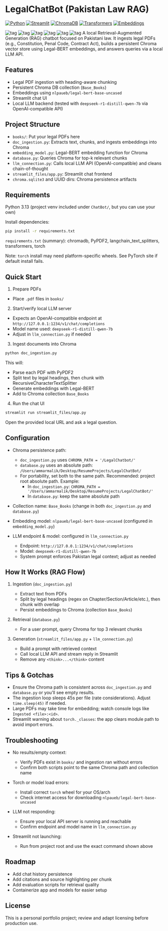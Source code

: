 # LegalChatBot (Pakistan Law RAG)


[![Python](https://img.shields.io/badge/Python-3.13-blue?logo=python&logoColor=white)](https://www.python.org)
[![Streamlit](https://img.shields.io/badge/Streamlit-1.x-FF4B4B?logo=streamlit&logoColor=white)](https://streamlit.io)
[![ChromaDB](https://img.shields.io/badge/Chroma-DB-009688)](https://www.trychroma.com)
[![Transformers](https://img.shields.io/badge/HuggingFace-Transformers-yellow?logo=huggingface&logoColor=white)](https://huggingface.co/docs/transformers)
[![Embeddings](https://img.shields.io/badge/Embeddings-Legal--BERT-8A2BE2)](https://huggingface.co/nlpaueb/legal-bert-base-uncased)

![tag](https://img.shields.io/badge/topic-LLM)
![tag](https://img.shields.io/badge/topic-deep--learning-informational)
![tag](https://img.shields.io/badge/topic-pytorch-informational)
![tag](https://img.shields.io/badge/topic-streamlit-informational)
![tag](https://img.shields.io/badge/topic-legal-informational)
![tag](https://img.shields.io/badge/topic-machine--learning-informational)
A local Retrieval-Augmented Generation (RAG) chatbot focused on Pakistani law. It ingests legal PDFs (e.g., Constitution, Penal Code, Contract Act), builds a persistent Chroma vector store using Legal-BERT embeddings, and answers queries via a local LLM API.


## Features
- Legal PDF ingestion with heading-aware chunking
- Persistent Chroma DB collection (`Base_Books`)
- Embeddings using `nlpaueb/legal-bert-base-uncased`
- Streamlit chat UI
- Local LLM backend (tested with `deepseek-r1-distill-qwen-7b` via OpenAI-compatible API)


## Project Structure
- `books/`: Put your legal PDFs here
- `doc_ingestion.py`: Extracts text, chunks, and ingests embeddings into Chroma
- `embedding_model.py`: Legal-BERT embedding function for Chroma
- `database.py`: Queries Chroma for top-k relevant chunks
- `llm_connection.py`: Calls local LLM API (OpenAI-compatible) and cleans chain-of-thought
- `streamlit_files/app.py`: Streamlit chat frontend
- `chroma.sqlite3` and UUID dirs: Chroma persistence artifacts


## Requirements
Python 3.13 (project venv included under `ChatBot/`, but you can use your own)

Install dependencies:
```bash
pip install -r requirements.txt
```
`requirements.txt` (summary): chromadb, PyPDF2, langchain_text_splitters, transformers, torch

Note: `torch` install may need platform-specific wheels. See PyTorch site if default install fails.


## Quick Start
1) Prepare PDFs
- Place `.pdf` files in `books/`

2) Start/verify local LLM server
- Expects an OpenAI-compatible endpoint at `http://127.0.0.1:1234/v1/chat/completions`
- Model name used: `deepseek-r1-distill-qwen-7b`
- Adjust in `llm_connection.py` if needed

3) Ingest documents into Chroma
```bash
python doc_ingestion.py
```
This will:
- Parse each PDF with PyPDF2
- Split text by legal headings, then chunk with RecursiveCharacterTextSplitter
- Generate embeddings with Legal-BERT
- Add to Chroma collection `Base_Books`

4) Run the chat UI
```bash
streamlit run streamlit_files/app.py
```
Open the provided local URL and ask a legal question.


## Configuration
- Chroma persistence path:
  - `doc_ingestion.py` uses `CHROMA_PATH = '/LegalChatbot/'`
  - `database.py` uses an absolute path: `/Users/ammarmalik/Desktop/ResumeProjects/LegalChatBot/`
  - For portability, set both to the same path. Recommended: project root absolute path. Example:
    - In `doc_ingestion.py`: `CHROMA_PATH = '/Users/ammarmalik/Desktop/ResumeProjects/LegalChatBot/'`
    - In `database.py`: keep the same absolute path

- Collection name: `Base_Books` (change in both `doc_ingestion.py` and `database.py`)

- Embedding model: `nlpaueb/legal-bert-base-uncased` (configured in `embedding_model.py`)

- LLM endpoint & model: configured in `llm_connection.py`
  - Endpoint: `http://127.0.0.1:1234/v1/chat/completions`
  - Model: `deepseek-r1-distill-qwen-7b`
  - System prompt enforces Pakistan legal context; adjust as needed


## How It Works (RAG Flow)
1) Ingestion (`doc_ingestion.py`)
   - Extract text from PDFs
   - Split by legal headings (regex on Chapter/Section/Article/etc.), then chunk with overlap
   - Persist embeddings to Chroma (collection `Base_Books`)

2) Retrieval (`database.py`)
   - For a user prompt, query Chroma for top 3 relevant chunks

3) Generation (`streamlit_files/app.py` + `llm_connection.py`)
   - Build a prompt with retrieved context
   - Call local LLM API and stream reply in Streamlit
   - Remove any `<think>...</think>` content


## Tips & Gotchas
- Ensure the Chroma path is consistent across `doc_ingestion.py` and `database.py` or you’ll see empty results.
- The ingestion loop sleeps 45s per file (rate considerations). Adjust `time.sleep(45)` if needed.
- Large PDFs may take time for embedding; watch console logs like `Ingested <file>:<id>`.
- Streamlit warning about `torch._classes`: the app clears module path to avoid import errors.


## Troubleshooting
- No results/empty context:
  - Verify PDFs exist in `books/` and ingestion ran without errors
  - Confirm both scripts point to the same Chroma path and collection name

- Torch or model load errors:
  - Install correct `torch` wheel for your OS/arch
  - Check internet access for downloading `nlpaueb/legal-bert-base-uncased`

- LLM not responding:
  - Ensure your local API server is running and reachable
  - Confirm endpoint and model name in `llm_connection.py`

- Streamlit not launching:
  - Run from project root and use the exact command shown above


## Roadmap
- Add chat history persistence
- Add citations and source highlighting per chunk
- Add evaluation scripts for retrieval quality
- Containerize app and models for easier setup


## License
This is a personal portfolio project; review and adapt licensing before production use.
